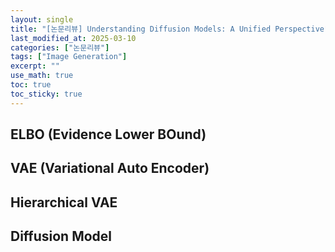 ```yaml
---
layout: single
title: "[논문리뷰] Understanding Diffusion Models: A Unified Perspective"
last_modified_at: 2025-03-10
categories: ["논문리뷰"]
tags: ["Image Generation"]
excerpt: ""
use_math: true
toc: true
toc_sticky: true
---
```


## ELBO (Evidence Lower BOund)

## VAE (Variational Auto Encoder)

## Hierarchical VAE

## Diffusion Model
